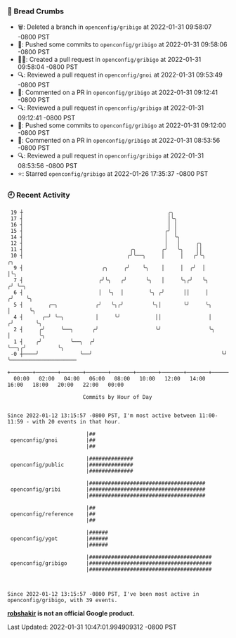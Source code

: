 ### 🍞 Bread Crumbs

 * 🗑: Deleted a branch in `openconfig/gribigo` at 2022-01-31 09:58:07 -0800 PST
 * 🚢: Pushed some commits to `openconfig/gribigo` at 2022-01-31 09:58:06 -0800 PST
 * ✍🏼: Created a pull request in `openconfig/gribigo` at 2022-01-31 09:58:04 -0800 PST
 * 🔍: Reviewed a pull request in  `openconfig/gnoi` at 2022-01-31 09:53:49 -0800 PST
 * 💬: Commented on a PR in  `openconfig/gribigo` at 2022-01-31 09:12:41 -0800 PST
 * 🔍: Reviewed a pull request in  `openconfig/gribigo` at 2022-01-31 09:12:41 -0800 PST
 * 🚢: Pushed some commits to `openconfig/gribigo` at 2022-01-31 09:12:00 -0800 PST
 * 💬: Commented on a PR in  `openconfig/gribigo` at 2022-01-31 08:53:56 -0800 PST
 * 🔍: Reviewed a pull request in  `openconfig/gribigo` at 2022-01-31 08:53:56 -0800 PST
 * ⭐️: Starred `openconfig/gribigo` at 2022-01-26 17:35:37 -0800 PST

### 🕘 Recent Activity
```
 19 ┼                                              ╭╮
 17 ┤                                              │╰╮
 16 ┤                                              │ │
 15 ┤                                             ╭╯ │
 14 ┤                                             │  ╰╮
 12 ┤                                             │   │     ╭╮
 11 ┤                                  ╭╮        ╭╯   ╰╮    ││
 10 ┤                                 ╭╯╰──╮     │     │   ╭╯╰╮          ╭╮
  9 ┤                         ╭╮     ╭╯    ╰╮    │     │  ╭╯  │          │╰╮
  7 ┤                        ╭╯╰╮   ╭╯      ╰╮   │     ╰╮╭╯   ╰╮        ╭╯ ╰─╮
  6 ┤                        │  ╰╮  │        ╰╮ ╭╯      ││     │       ╭╯    ╰╮
  5 ┤        ╭─╮            ╭╯   ╰╮╭╯         ╰╮│       ╰╯     ╰╮      │      ╰╮
  4 ┤      ╭─╯ ╰─╮          │     ╰╯           ││               │     ╭╯       ╰╮
  2 ┤     ╭╯     ╰──╮      ╭╯                  ╰╯               ╰╮    │         ╰╮
  1 ┤    ╭╯         ╰──╮  ╭╯                                     ╰──╮╭╯          ╰╮
 -0 ┼────╯             ╰──╯                                         ╰╯            ╰─────────────────────
    +───────+───────+───────+───────+───────+───────+───────+───────+───────+───────+───────+───────+────
  00:00   02:00   04:00   06:00   08:00   10:00   12:00   14:00   16:00   18:00   20:00   22:00   00:00   

						Commits by Hour of Day


Since 2022-01-12 13:15:57 -0800 PST, I'm most active between 11:00-11:59 - with 20 events in that hour.

```



```
                         |##
 openconfig/gnoi         |##
                         |##

                         |##############
 openconfig/public       |##############
                         |##############

                         |#####################################
 openconfig/gribi        |#####################################
                         |#####################################

                         |##
 openconfig/reference    |##
                         |##

                         |######
 openconfig/ygot         |######
                         |######

                         |#######################################
 openconfig/gribigo      |#######################################
                         |#######################################



Since 2022-01-12 13:15:57 -0800 PST, I've been most active in openconfig/gribigo, with 39 events.

```
**[robshakir](mailto:robjs@google.com) is not an official Google product.**  


Last Updated: 2022-01-31 10:47:01.994909312 -0800 PST
